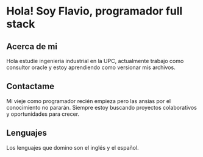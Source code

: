 # Hola! Soy Flavio, programador full stack

## Acerca de mi
Hola estudie ingenieria industrial en la UPC, actualmente trabajo como consultor oracle y estoy aprendiendo como versionar mis archivos.

## Contactame
Mi vieje como programador recién empieza pero las ansias por el conocimiento no pararán. Siempre estoy buscando proyectos colaborativos y oportunidades para crecer.

## Lenguajes
Los lenguajes que domino son el inglés y el español.
